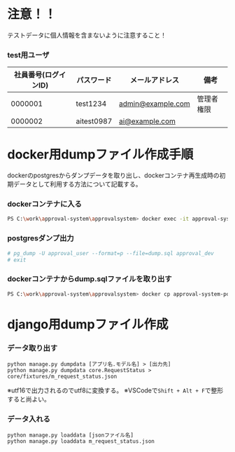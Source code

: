 # 注意！！

テストデータに個人情報を含まないように注意すること！

### test用ユーザ

|社員番号(ログインID)|パスワード|メールアドレス|備考|
|--|--|--|--|
|0000001|test1234|admin@example.com|管理者権限|
|0000002|aitest0987|ai@example.com||

# docker用dumpファイル作成手順

dockerのpostgresからダンプデータを取り出し、dockerコンテナ再生成時の初期データとして利用する方法について記載する。

### dockerコンテナに入る

```bash
PS C:\work\approval-system\approvalsystem> docker exec -it approval-system-postgres-1 /bin/bash
```

### postgresダンプ出力

```bash
# pg_dump -U approval_user --format=p --file=dump.sql approval_dev
# exit
```

### dockerコンテナからdump.sqlファイルを取り出す

```bash
PS C:\work\approval-system\approvalsystem> docker cp approval-system-postgres-1:/dump.sql ../initdb/002_dump.sql
```

# django用dumpファイル作成

### データ取り出す

```consolev
python manage.py dumpdata [アプリ名.モデル名] > [出力先]
python manage.py dumpdata core.RequestStatus > core/fixtures/m_request_status.json
```

※utf16で出力されるのでutf8に変換する。
※VSCodeで`Shift + Alt + F`で整形すると尚よい。

### データ入れる

```console
python manage.py loaddata [jsonファイル名]
python manage.py loaddata m_request_status.json
```